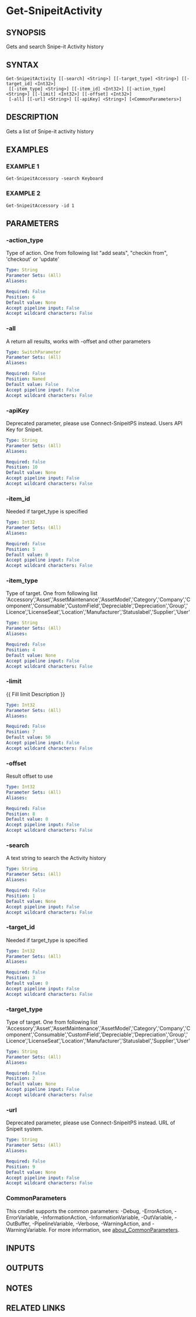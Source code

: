 ﻿---
external help file: SnipeitPS-help.xml
Module Name: SnipeitPS
online version:
schema: 2.0.0
---

# Get-SnipeitActivity

## SYNOPSIS
Gets and search Snipe-it Activity history

## SYNTAX

```
Get-SnipeitActivity [[-search] <String>] [[-target_type] <String>] [[-target_id] <Int32>]
 [[-item_type] <String>] [[-item_id] <Int32>] [[-action_type] <String>] [[-limit] <Int32>] [[-offset] <Int32>]
 [-all] [[-url] <String>] [[-apiKey] <String>] [<CommonParameters>]
```

## DESCRIPTION
Gets a list of Snipe-it activity history

## EXAMPLES

### EXAMPLE 1
```
Get-SnipeitAccessory -search Keyboard
```

### EXAMPLE 2
```
Get-SnipeitAccessory -id 1
```

## PARAMETERS

### -action_type
Type of action.
One from following list "add seats", "checkin from", 'checkout' or 'update'

```yaml
Type: String
Parameter Sets: (All)
Aliases:

Required: False
Position: 6
Default value: None
Accept pipeline input: False
Accept wildcard characters: False
```

### -all
A return all results, works with -offset and other parameters

```yaml
Type: SwitchParameter
Parameter Sets: (All)
Aliases:

Required: False
Position: Named
Default value: False
Accept pipeline input: False
Accept wildcard characters: False
```

### -apiKey
Deprecated parameter, please use Connect-SnipeitPS instead.
Users API Key for Snipeit.

```yaml
Type: String
Parameter Sets: (All)
Aliases:

Required: False
Position: 10
Default value: None
Accept pipeline input: False
Accept wildcard characters: False
```

### -item_id
Needed if target_type is specified

```yaml
Type: Int32
Parameter Sets: (All)
Aliases:

Required: False
Position: 5
Default value: 0
Accept pipeline input: False
Accept wildcard characters: False
```

### -item_type
Type of target.
One from following list 'Accessory','Asset','AssetMaintenance','AssetModel','Category','Company','Component','Consumable','CustomField','Depreciable','Depreciation','Group','Licence','LicenseSeat','Location','Manufacturer','Statuslabel','Supplier','User'

```yaml
Type: String
Parameter Sets: (All)
Aliases:

Required: False
Position: 4
Default value: None
Accept pipeline input: False
Accept wildcard characters: False
```

### -limit
{{ Fill limit Description }}

```yaml
Type: Int32
Parameter Sets: (All)
Aliases:

Required: False
Position: 7
Default value: 50
Accept pipeline input: False
Accept wildcard characters: False
```

### -offset
Result offset to use

```yaml
Type: Int32
Parameter Sets: (All)
Aliases:

Required: False
Position: 8
Default value: 0
Accept pipeline input: False
Accept wildcard characters: False
```

### -search
A text string to search the Activity history

```yaml
Type: String
Parameter Sets: (All)
Aliases:

Required: False
Position: 1
Default value: None
Accept pipeline input: False
Accept wildcard characters: False
```

### -target_id
Needed if target_type is specified

```yaml
Type: Int32
Parameter Sets: (All)
Aliases:

Required: False
Position: 3
Default value: 0
Accept pipeline input: False
Accept wildcard characters: False
```

### -target_type
Type of target.
One from following list 'Accessory','Asset','AssetMaintenance','AssetModel','Category','Company','Component','Consumable','CustomField','Depreciable','Depreciation','Group','Licence','LicenseSeat','Location','Manufacturer','Statuslabel','Supplier','User'

```yaml
Type: String
Parameter Sets: (All)
Aliases:

Required: False
Position: 2
Default value: None
Accept pipeline input: False
Accept wildcard characters: False
```

### -url
Deprecated parameter, please use Connect-SnipeitPS instead.
URL of Snipeit system.

```yaml
Type: String
Parameter Sets: (All)
Aliases:

Required: False
Position: 9
Default value: None
Accept pipeline input: False
Accept wildcard characters: False
```

### CommonParameters
This cmdlet supports the common parameters: -Debug, -ErrorAction, -ErrorVariable, -InformationAction, -InformationVariable, -OutVariable, -OutBuffer, -PipelineVariable, -Verbose, -WarningAction, and -WarningVariable. For more information, see [about_CommonParameters](http://go.microsoft.com/fwlink/?LinkID=113216).

## INPUTS

## OUTPUTS

## NOTES

## RELATED LINKS
